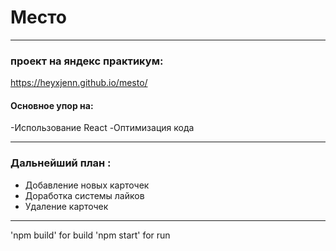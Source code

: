 # Место
------
### проект на яндекс практикум:
https://heyxjenn.github.io/mesto/

#### Основное упор на:
-Использование React
-Оптимизация кода



------
### Дальнейший план :
- Добавление новых карточек
- Доработка системы лайков
- Удаление карточек


------
'npm build' for build
'npm start' for run 

